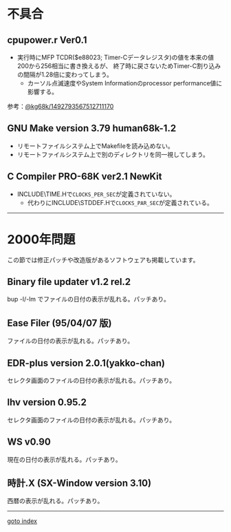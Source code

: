 # 不具合

## cpupower.r Ver0.1
* 実行時にMFP TCDR($e88023; Timer-Cデータレジスタ)の値を本来の値200から256相当に書き換えるが、
終了時に戻さないためTimer-C割り込みの間隔が1.28倍に変わってしまう。  
  * カーソル点滅速度やSystem Informationのprocessor performance値に影響する。

参考：[@kg68k/1492793567512711170](https://twitter.com/kg68k/status/1492793567512711170)

## GNU Make version 3.79 human68k-1.2
* リモートファイルシステム上でMakefileを読み込めない。
* リモートファイルシステム上で別のディレクトリを同一視してしまう。

## C Compiler PRO-68K ver2.1 NewKit
* INCLUDE\TIME.Hで`CLOCKS_PER_SEC`が定義されていない。
  * 代わりにINCLUDE\STDDEF.Hで`CLOCKS_PAR_SEC`が定義されている。

----
# 2000年問題

この節では修正パッチや改造版があるソフトウェアも掲載しています。

## Binary file updater v1.2 rel.2
bup -l/-lm でファイルの日付の表示が乱れる。パッチあり。

## Ease Filer (95/04/07 版)
ファイルの日付の表示が乱れる。パッチあり。

## EDR-plus version 2.0.1(yakko-chan)
セレクタ画面のファイルの日付の表示が乱れる。パッチあり。

## lhv version 0.95.2
セレクタ画面のファイルの日付の表示が乱れる。パッチあり。

## WS v0.90
現在の日付の表示が乱れる。パッチあり。

## 時計.X (SX-Window version 3.10)
西暦の表示が乱れる。パッチあり。


----
[goto index](README.md)

